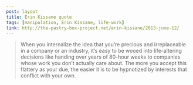 ```yaml
---
post: layout
title: Erin Kissane quote
tags: [manipulation, Erin Kissane, life-work]
link: http://the-pastry-box-project.net/erin-kissane/2013-june-12/
---
```


> When you internalize the idea that you’re precious and irreplaceable in a company or an industry, it’s easy to be wooed into life-altering decisions like handing over years of 80-hour weeks to companies whose work you don’t actually care about. The more you accept this flattery as your due, the easier it is to be hypnotized by interests that conflict with your own.